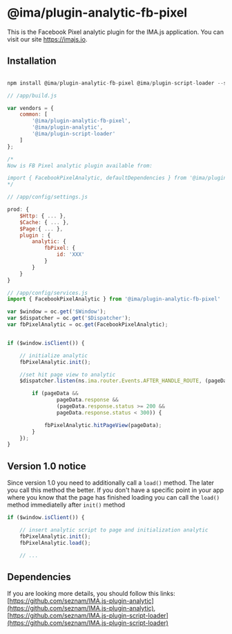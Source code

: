 # @ima/plugin-analytic-fb-pixel

This is the Facebook Pixel analytic plugin for the IMA.js application. You can visit our site <https://imajs.io>.

## Installation

```javascript

npm install @ima/plugin-analytic-fb-pixel @ima/plugin-script-loader --save

```

```javascript
// /app/build.js

var vendors = {
	common: [
		'@ima/plugin-analytic-fb-pixel',
		'@ima/plugin-analytic',
		'@ima/plugin-script-loader'
	]
};

/*
Now is FB Pixel analytic plugin available from:

import { FacebookPixelAnalytic, defaultDependencies } from '@ima/plugin-analytic-fb-pixel';
*/

```

```javascript
// /app/config/settings.js

prod: {
	$Http: { ... },
	$Cache: { ... },
	$Page:{ ... },
	plugin : {
		analytic: {
			fbPixel: {
				id: 'XXX'
			}
		}
	}
}
```

```javascript
// /app/config/services.js
import { FacebookPixelAnalytic } from '@ima/plugin-analytic-fb-pixel'

var $window = oc.get('$Window');
var $dispatcher = oc.get('$Dispatcher');
var fbPixelAnalytic = oc.get(FacebookPixelAnalytic);


if ($window.isClient()) {

	// initialize analytic
	fbPixelAnalytic.init();

	//set hit page view to analytic
	$dispatcher.listen(ns.ima.router.Events.AFTER_HANDLE_ROUTE, (pageData) => {

		if (pageData &&
				pageData.response &&
				(pageData.response.status >= 200 &&
				pageData.response.status < 300)) {

			fbPixelAnalytic.hitPageView(pageData);
		}
	});
}
```

## Version 1.0 notice

Since version 1.0 you need to additionally call a `load()` method. The later you call this method the better.
If you don't have a specific point in your app where you know that the page has finished loading you can call the `load()` method immediatelly after `init()` method

```javascript
if ($window.isClient()) {

	// insert analytic script to page and initialization analytic
	fbPixelAnalytic.init();
	fbPixelAnalytic.load();

	// ...
```

## Dependencies
If you are looking more details, you should
follow this links:
[https://github.com/seznam/IMA.js-plugin-analytic](https://github.com/seznam/IMA.js-plugin-analytic),
[https://github.com/seznam/IMA.js-plugin-script-loader](https://github.com/seznam/IMA.js-plugin-script-loader)
